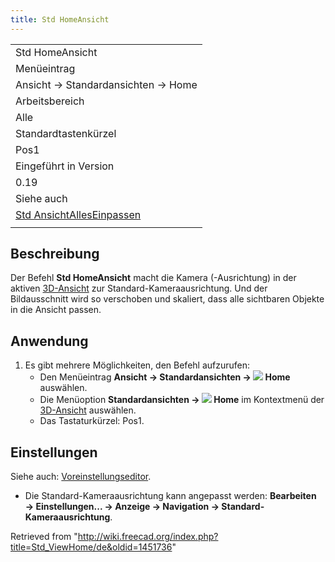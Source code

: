 ```yaml
---
title: Std HomeAnsicht
---
```


|                                                                     |
| ------------------------------------------------------------------- |
| Std HomeAnsicht                                                     |
| Menüeintrag                                                         |
| Ansicht → Standardansichten → Home                                  |
| Arbeitsbereich                                                      |
| Alle                                                                |
| Standardtastenkürzel                                                |
| Pos1                                                                |
| Eingeführt in Version                                               |
| 0.19                                                                |
| Siehe auch                                                          |
| [Std AnsichtAllesEinpassen](/Std_ViewFitAll/de "Std ViewFitAll/de") |
|                                                                     |

## Beschreibung

Der Befehl **Std HomeAnsicht** macht die Kamera (-Ausrichtung) in der aktiven [3D-Ansicht](/3D_view/de "3D view/de") zur Standard-Kameraausrichtung. Und der Bildausschnitt wird so verschoben und skaliert, dass alle sichtbaren Objekte in die Ansicht passen.

## Anwendung

1. Es gibt mehrere Möglichkeiten, den Befehl aufzurufen:
   - Den Menüeintrag **Ansicht → Standardansichten → ![](/images/Std_ViewHome.svg) Home** auswählen.
   - Die Menüoption **Standardansichten → ![](/images/Std_ViewHome.svg) Home** im Kontextmenü der [3D-Ansicht](/3D_view/de "3D view/de") auswählen.
   - Das Tastaturkürzel: Pos1.

## Einstellungen

Siehe auch: [Voreinstellungseditor](/Preferences_Editor/de "Preferences Editor/de").

- Die Standard-Kameraausrichtung kann angepasst werden: **Bearbeiten → Einstellungen... → Anzeige → Navigation → Standard-Kameraausrichtung**.

Retrieved from "<http://wiki.freecad.org/index.php?title=Std_ViewHome/de&oldid=1451736>"
